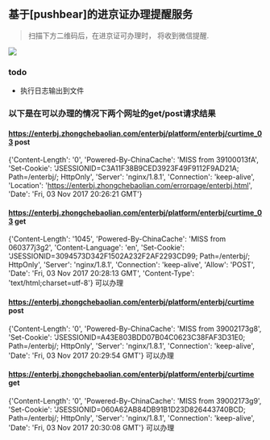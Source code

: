 ## 基于[pushbear]的进京证办理提醒服务

> 扫描下方二维码后，在进京证可办理时， 将收到微信提醒.

![](https://mp.weixin.qq.com/cgi-bin/showqrcode?ticket=gQG_8TwAAAAAAAAAAS5odHRwOi8vd2VpeGluLnFxLmNvbS9xLzAySS1Zdk5aQ2ZlNjAxMDAwME0wNzUAAgQG4u9ZAwQAAAAA)


### todo

* 执行日志输出到文件


### 以下是在可以办理的情况下两个网址的get/post请求结果

#### https://enterbj.zhongchebaolian.com/enterbj/platform/enterbj/curtime_03 post
{'Content-Length': '0', 'Powered-By-ChinaCache': 'MISS from 39100013fA', 'Set-Cookie': 'JSESSIONID=C3A11F38B9CED3923F49F9112F9AD21A; Path=/enterbj/; HttpOnly', 'Server': 'nginx/1.8.1', 'Connection': 'keep-alive', 'Location': 'https://enterbj.zhongchebaolian.com/errorpage/enterbj.html', 'Date': 'Fri, 03 Nov 2017 20:26:21 GMT'}

#### https://enterbj.zhongchebaolian.com/enterbj/platform/enterbj/curtime_03 get
{'Content-Length': '1045', 'Powered-By-ChinaCache': 'MISS from 060377j3g2', 'Content-Language': 'en', 'Set-Cookie': 'JSESSIONID=3094573D342F1502A232F2AF2293CD99; Path=/enterbj/; HttpOnly', 'Server': 'nginx/1.8.1', 'Connection': 'keep-alive', 'Allow': 'POST', 'Date': 'Fri, 03 Nov 2017 20:28:13 GMT', 'Content-Type': 'text/html;charset=utf-8'}
可以办理


#### https://enterbj.zhongchebaolian.com/enterbj/platform/enterbj/curtime post
{'Content-Length': '0', 'Powered-By-ChinaCache': 'MISS from 39002173g8', 'Set-Cookie': 'JSESSIONID=A43E803BDD07B04C0623C38FAF3D31E0; Path=/enterbj/; HttpOnly', 'Server': 'nginx/1.8.1', 'Connection': 'keep-alive', 'Date': 'Fri, 03 Nov 2017 20:29:54 GMT'}
可以办理

#### https://enterbj.zhongchebaolian.com/enterbj/platform/enterbj/curtime get
{'Content-Length': '0', 'Powered-By-ChinaCache': 'MISS from 39002173g9', 'Set-Cookie': 'JSESSIONID=060A62AB84DB91B1D23D826443740BCD; Path=/enterbj/; HttpOnly', 'Server': 'nginx/1.8.1', 'Connection': 'keep-alive', 'Date': 'Fri, 03 Nov 2017 20:30:08 GMT'}
可以办理
